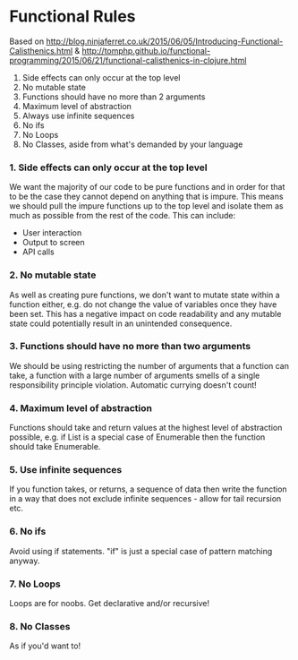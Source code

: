 # Functional Rules

Based on http://blog.ninjaferret.co.uk/2015/06/05/Introducing-Functional-Calisthenics.html & http://tomphp.github.io/functional-programming/2015/06/21/functional-calisthenics-in-clojure.html

1. Side effects can only occur at the top level
2. No mutable state
3. Functions should have no more than 2 arguments
4. Maximum level of abstraction
5. Always use infinite sequences
6. No ifs
7. No Loops
8. No Classes, aside from what's demanded by your language

### 1. Side effects can only occur at the top level

We want the majority of our code to be pure functions and in order for that to be the case they cannot depend on anything that is impure. This means we should pull the impure functions up to the top level and isolate them as much as possible from the rest of the code. This can include:

* User interaction
* Output to screen
* API calls

### 2. No mutable state

As well as creating pure functions, we don't want to mutate state within a function either, e.g. do not change the value of variables once they have been set.  This has a negative impact on code readability and any mutable state could potentially result in an unintended consequence.

### 3. Functions should have no more than two arguments

We should be using restricting the number of arguments that a function can take, a function with a large number of arguments smells of a single responsibility principle violation. Automatic currying doesn't count!

### 4. Maximum level of abstraction

Functions should take and return values at the highest level of abstraction possible, e.g. if List is a special case of Enumerable then the function should take Enumerable.

### 5. Use infinite sequences

If you function takes, or returns, a sequence of data then write the function in a way that does not exclude infinite sequences - allow for tail recursion etc.

### 6. No ifs

Avoid using if statements.  "if" is just a special case of pattern matching anyway.

### 7. No Loops

Loops are for noobs.  Get declarative and/or recursive!

### 8. No Classes

As if you'd want to!
